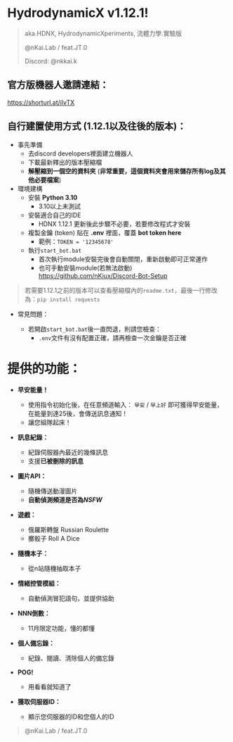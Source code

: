 # HydrodynamicX v1.12.1! 
> aka.HDNX, HydrodynamicXperiments, 流體力學.實驗版
> 
> @nKai.Lab / feat.JT.0
> 
> Discord: @nkkai.k

## 官方版機器人邀請連結：
https://shorturl.at/ilvTX

## 自行建置使用方式 (1.12.1以及往後的版本)：
- 事先準備
  - 去discord developers裡面建立機器人
  - 下載最新釋出的版本壓縮檔
  - **解壓縮到一個空的資料夾** (**非常重要，這個資料夾會用來儲存所有log及其他必要檔案**)
- 環境建構
  - 安裝 **Python 3.10**
    - 3.10以上未測試
  - 安裝適合自己的IDE
    - HDNX 1.12.1 更新後此步驟不必要，若要修改程式才安裝
  - 複製金鑰 (token) 貼在 **.env** 裡面，覆蓋 **bot token here**
    - 範例：`TOKEN = '12345678'`
  - 執行`start_bot.bat`
    - 首次執行module安裝完後會自動關閉，重新啟動即可正常運作
    - 也可手動安裝module(若無法啟動) https://github.com/nKiux/Discord-Bot-Setup
 
> 若需要1.12.1之前的版本可以查看壓縮檔內的`readme.txt`，最後一行修改為：`pip install requests`

- 常見問題：

  - 若開啟`start_bot.bat`後一直閃退，則請您檢查：
    - `.env`文件有沒有配置正確，請再檢查一次金鑰是否正確

# 提供的功能：
- **早安能量！**
  - 使用指令初始化後，在任意頻道輸入： `早安` / `早上好` 即可獲得早安能量，在能量到達25後，會傳送訊息通知！
  - 讓您組隊起床！
- **訊息紀錄：**
  - 紀錄伺服器內最近的幾條訊息
  - 支援**已被刪除的訊息**

- **圖片API：**
  - 隨機傳送動漫圖片
  - **自動偵測頻道是否為*NSFW***

- **遊戲：**
  - 俄羅斯轉盤 Russian Roulette
  - 擲骰子 Roll A Dice

- **隨機本子：**
  - 從n站隨機抽取本子

- **情緒控管模組：**
  - 自動偵測冒犯語句，並提供協助

- **NNN倒數：**
  - 11月限定功能，懂的都懂

- **個人備忘錄：**
  - 紀錄、閱讀、清除個人的備忘錄

- **POG!**
  - 用看看就知道了

- **獲取伺服器ID：**
  - 顯示您伺服器的ID和您個人的ID



> @nKai.Lab / feat.JT.0
